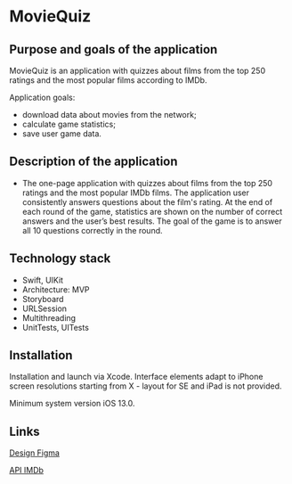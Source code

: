# MovieQuiz

## Purpose and goals of the application ##

MovieQuiz is an application with quizzes about films from the top 250 ratings and the most popular films according to IMDb.

Application goals:

- download data about movies from the network;
- calculate game statistics;
- save user game data.

## Description of the application ##
- The one-page application with quizzes about films from the top 250 ratings and the most popular IMDb films. The application user consistently answers questions about the film's rating. At the end of each round of the game, statistics are shown on the number of correct answers and the user’s best results. The goal of the game is to answer all 10 questions correctly in the round.

## Technology stack ##
- Swift, UIKit
- Architecture: MVP
- Storyboard
- URLSession
- Multithreading
- UnitTests, UITests

## Installation ##
Installation and launch via Xcode. Interface elements adapt to iPhone screen resolutions starting from X - layout for SE and iPad is not provided.

Minimum system version iOS 13.0.

## Links ##
[Design Figma](https://www.figma.com/file/l0IMG3Eys35fUrbvArtwsR/YP-Quiz?node-id=34%3A243)

[API IMDb](https://imdb-api.com/api#Top250Movies-header)
